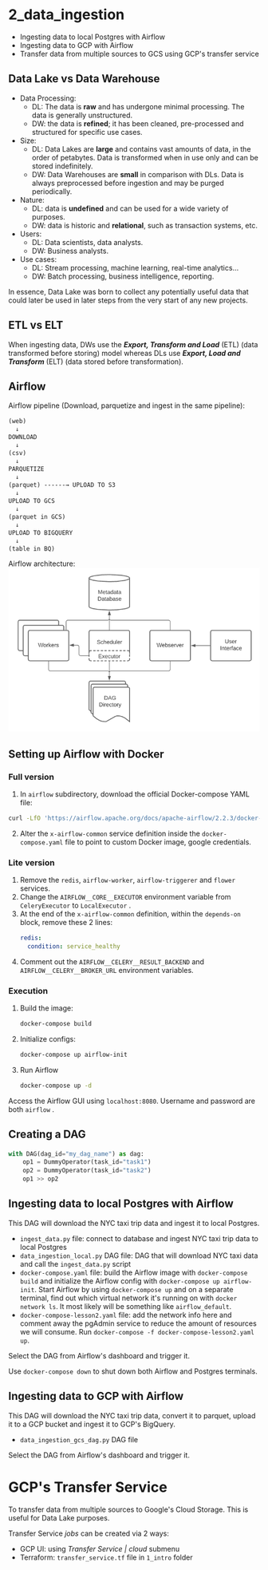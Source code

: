 # 2_data_ingestion

- Ingesting data to local Postgres with Airflow
- Ingesting data to GCP with Airflow 
- Transfer data from multiple sources to GCS using GCP's transfer service

## Data Lake vs Data Warehouse

* Data Processing:
  * DL: The data is **raw** and has undergone minimal processing. The data is generally unstructured.
  * DW: the data is **refined**; it has been cleaned, pre-processed and structured for specific use cases.
* Size:
  * DL: Data Lakes are **large** and contains vast amounts of data, in the order of petabytes. Data is transformed when in use only and can be stored indefinitely.
  * DW: Data Warehouses are **small** in comparison with DLs. Data is always preprocessed before ingestion and may be purged periodically.
* Nature:
  * DL: data is **undefined** and can be used for a wide variety of purposes.
  * DW: data is historic and **relational**, such as transaction systems, etc.
* Users:
  * DL: Data scientists, data analysts.
  * DW: Business analysts.
* Use cases:
  * DL: Stream processing, machine learning, real-time analytics...
  * DW: Batch processing, business intelligence, reporting.

In essence, Data Lake was born to collect any potentially useful data that could later be used in later steps from the very start of any new projects.

## ETL vs ELT

When ingesting data, DWs use the ***Export, Transform and Load*** (ETL) (data transformed before storing) model whereas DLs use ***Export, Load and Transform*** (ELT) (data stored before transformation).

## Airflow

Airflow pipeline (Download, parquetize and ingest in the same pipeline):

```
(web)
  ↓
DOWNLOAD
  ↓
(csv)
  ↓
PARQUETIZE
  ↓
(parquet) ------→ UPLOAD TO S3
  ↓
UPLOAD TO GCS
  ↓
(parquet in GCS)
  ↓
UPLOAD TO BIGQUERY
  ↓
(table in BQ)
```
Airflow architecture: 
![airflow architecture](/images/02.png)

## Setting up Airflow with Docker

### Full version

1. In `airflow` subdirectory, download the official Docker-compose YAML file:
```bash
curl -LfO 'https://airflow.apache.org/docs/apache-airflow/2.2.3/docker-compose.yaml'
```

2. Alter the `x-airflow-common` service definition inside the `docker-compose.yaml` file to point to custom Docker image, google credentials.

### Lite version

1. Remove the `redis`, `airflow-worker`, `airflow-triggerer` and `flower` services.
1. Change the `AIRFLOW__CORE__EXECUTOR` environment variable from `CeleryExecutor` to `LocalExecutor` .
1. At the end of the `x-airflow-common` definition, within the `depends-on` block, remove these 2 lines:
    ```yaml
    redis:
      condition: service_healthy
    ```
1. Comment out the `AIRFLOW__CELERY__RESULT_BACKEND` and `AIRFLOW__CELERY__BROKER_URL` environment variables.

### Execution
1. Build the image:
    ```bash
    docker-compose build
    ```
2. Initialize configs:
    ```bash
    docker-compose up airflow-init
    ```
3. Run Airflow
    ```bash
    docker-compose up -d
    ```
Access the Airflow GUI using `localhost:8080`. Username and password are both `airflow` .

## Creating a DAG

```python
with DAG(dag_id="my_dag_name") as dag:
    op1 = DummyOperator(task_id="task1")
    op2 = DummyOperator(task_id="task2")
    op1 >> op2
```

## Ingesting data to local Postgres with Airflow

This DAG will download the NYC taxi trip data and ingest it to local Postgres.

- `ingest_data.py` file: connect to database and ingest NYC taxi trip data to local Postgres
- `data_ingestion_local.py` DAG file: DAG that will download NYC taxi data and call the `ingest_data.py` script
- `docker-compose.yaml` file: build the Airflow image with `docker-compose build` and initialize the Airflow config with `docker-compose up airflow-init`. Start Airflow by using `docker-compose up` and on a separate terminal, find out which virtual network it's running on with `docker network ls`. It most likely will be something like `airflow_default`.
- `docker-compose-lesson2.yaml` file: add the network info here and comment away the pgAdmin service to reduce the amount of resources we will consume. Run `docker-compose -f docker-compose-lesson2.yaml up`.

Select the DAG from Airflow's dashboard and trigger it. 

Use `docker-compose down` to shut down both Airflow and Postgres terminals.

## Ingesting data to GCP with Airflow

This DAG will download the NYC taxi trip data, convert it to parquet, upload it to a GCP bucket and ingest it to GCP's BigQuery.

- `data_ingestion_gcs_dag.py` DAG file

Select the DAG from Airflow's dashboard and trigger it. 

# GCP's Transfer Service

To transfer data from multiple sources to Google's Cloud Storage. This is useful for Data Lake purposes.

Transfer Service _jobs_ can be created via 2 ways: 
- GCP UI: using _Transfer Service | cloud_ submenu
- Terraform: `transfer_service.tf` file in `1_intro` folder
